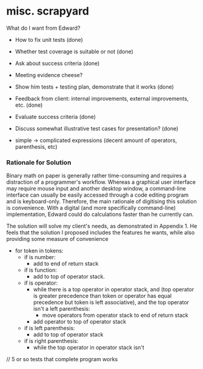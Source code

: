 
# misc. scrapyard

What do I want from Edward?
- How to fix unit tests (done)
- Whether test coverage is suitable or not (done)
- Ask about success criteria (done)
- Meeting evidence cheese?
- Show him tests + testing plan, demonstrate that it works (done)
- Feedback from client: internal improvements, external improvements, etc. (done)
- Evaluate success criteria (done)
- Discuss somewhat illustrative test cases for presentation? (done)

- simple -> complicated expressions (decent amount of operators, parenthesis, etc) 

### Rationale for Solution
Binary math on paper is generally rather time-consuming and requires a distraction of a programmer's workflow. Whereas a graphical user interface may require mouse input and another desktop window, a command-line interface can usually be easily accessed through a code editing program and is keyboard-only. Therefore, the main rationale of digitising this solution is convenience. With a digital (and more specifically command-line) implementation, Edward could do calculations faster than he currently can.



The solution will solve my client's needs, as demonstrated in Appendix 1. He feels that the solution I proposed includes the features he wants, while also providing some measure of convenience

- for token in tokens:
  - if is number:
    - add to end of return stack
  - if is function:
    - add to top of operator stack.
  - if is operator:
    - while there is a top operator in operator stack,
      and (top operator is greater precedence than token or
      operator has equal precedence but token is left associative),
      and the top operator isn't a left parenthesis:
      - move operators from operator stack to end of return stack
    - add operator to top of operator stack
  - if is left parenthesis:
    - add to top of operator stack
  - if is right parenthesis:
    - while the top operator in operator stack isn't 



// 5 or so tests that complete program works
